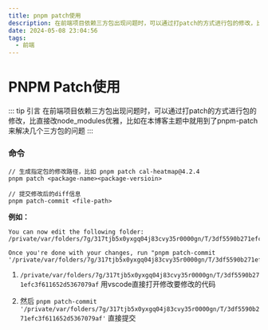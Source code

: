 ```yaml
---
title: pnpm patch使用
description: 在前端项目依赖三方包出现问题时，可以通过打patch的方式进行包的修改，比直接改node_modules优雅
date: 2024-05-08 23:04:56
tags:
  - 前端
---
```


# PNPM Patch使用

::: tip 引言
在前端项目依赖三方包出现问题时，可以通过打patch的方式进行包的修改，比直接改node_modules优雅，比如在本博客主题中就用到了pnpm-patch来解决几个三方包的问题
:::

### 命令

```shell
// 生成指定包的修改路径，比如 pnpm patch cal-heatmap@4.2.4
pnpm patch <package-name><package-versioin>

// 提交修改后的diff信息
pnpm patch-commit <file-path>
```

**例如：**

```shell
You can now edit the following folder: /private/var/folders/7g/317tjb5x0yxgq04j83cvy35r0000gn/T/3df5590b271efc3f611652d5367079af

Once you're done with your changes, run "pnpm patch-commit '/private/var/folders/7g/317tjb5x0yxgq04j83cvy35r0000gn/T/3df5590b271efc3f611652d5367079af'"
```

1. `/private/var/folders/7g/317tjb5x0yxgq04j83cvy35r0000gn/T/3df5590b271efc3f611652d5367079af` 用vscode直接打开修改要修改的代码

2. 然后 `pnpm patch-commit '/private/var/folders/7g/317tjb5x0yxgq04j83cvy35r0000gn/T/3df5590b271efc3f611652d5367079af'` 直接提交